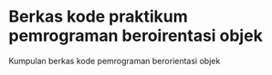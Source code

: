 # Berkas kode praktikum pemrograman beroirentasi objek

Kumpulan berkas kode pemrograman berorientasi objek

